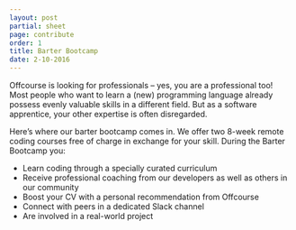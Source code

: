 ```yaml
---
layout: post
partial: sheet
page: contribute
order: 1
title: Barter Bootcamp
date: 2-10-2016
---
```

Offcourse is looking for professionals – yes, you are a professional too! Most people who want to learn a (new) programming language already possess evenly valuable skills in a different field. But as a software apprentice, your other expertise is often disregarded.

Here’s where our barter bootcamp comes in. We offer two 8-week remote coding courses free of charge in exchange for your skill. During the Barter Bootcamp you:

- Learn coding through a specially curated curriculum
- Receive professional coaching from our developers as well as others in our community
- Boost your CV with a personal recommendation from Offcourse
- Connect with peers in a dedicated Slack channel
- Are involved in a real-world project

